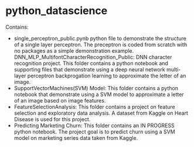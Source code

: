 # python_datascience

Contains:

- single_perceptron_public.pynb python file to demonstrate the structure of a single layer perceptron. The preceptron is coded from scratch with no packages as a simple demonstration example.
 DNN_MLP_MultifontCharacterRecognition_Public: DNN character recognition project. This folder contains a python notebook and supporting files that demonstrate using a deep neural network multi-layer perceptron backprogation learning to approximate the letter of an image.
- SupportVectorMachines(SVM) Model: This folder contains a python notebook that demonstrate using a SVM model to approximate a letter of an image based on image features.
- FeatureSelectionAnalysis: This folder contains a project on feature selection and exploratory data analysis. A dataset from Kaggle on Heart Disease is used for this project.
- Predicting Marketing Churn: This folder contains an IN PROGRESS python notebook. The project goal is to predict churn using a SVM model on marketing series data taken from Kaggle. 
